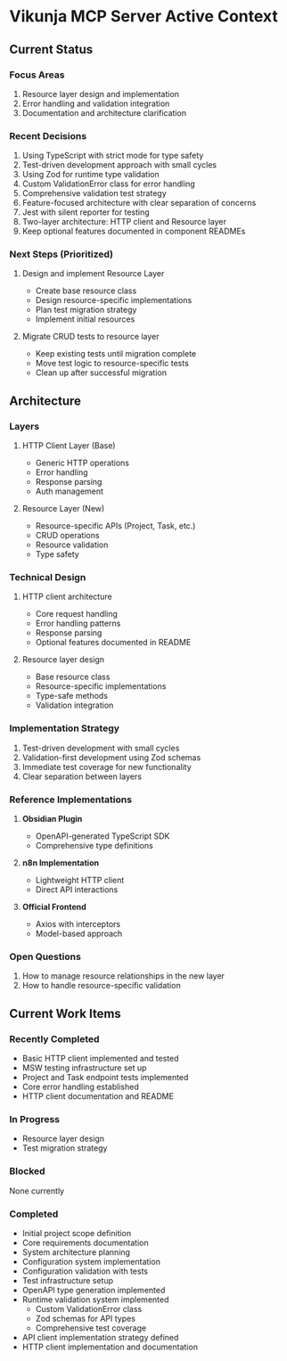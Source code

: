 # Vikunja MCP Server Active Context

## Current Status

### Focus Areas

1. Resource layer design and implementation
2. Error handling and validation integration
3. Documentation and architecture clarification

### Recent Decisions

1. Using TypeScript with strict mode for type safety
2. Test-driven development approach with small cycles
3. Using Zod for runtime type validation
4. Custom ValidationError class for error handling
5. Comprehensive validation test strategy
6. Feature-focused architecture with clear separation of concerns
7. Jest with silent reporter for testing
8. Two-layer architecture: HTTP client and Resource layer
9. Keep optional features documented in component READMEs

### Next Steps (Prioritized)

1. Design and implement Resource Layer

   - Create base resource class
   - Design resource-specific implementations
   - Plan test migration strategy
   - Implement initial resources

2. Migrate CRUD tests to resource layer
   - Keep existing tests until migration complete
   - Move test logic to resource-specific tests
   - Clean up after successful migration

## Architecture

### Layers

1. HTTP Client Layer (Base)

   - Generic HTTP operations
   - Error handling
   - Response parsing
   - Auth management

2. Resource Layer (New)
   - Resource-specific APIs (Project, Task, etc.)
   - CRUD operations
   - Resource validation
   - Type safety

### Technical Design

1. HTTP client architecture

   - Core request handling
   - Error handling patterns
   - Response parsing
   - Optional features documented in README

2. Resource layer design
   - Base resource class
   - Resource-specific implementations
   - Type-safe methods
   - Validation integration

### Implementation Strategy

1. Test-driven development with small cycles
2. Validation-first development using Zod schemas
3. Immediate test coverage for new functionality
4. Clear separation between layers

### Reference Implementations

1. **Obsidian Plugin**

   - OpenAPI-generated TypeScript SDK
   - Comprehensive type definitions

2. **n8n Implementation**

   - Lightweight HTTP client
   - Direct API interactions

3. **Official Frontend**
   - Axios with interceptors
   - Model-based approach

### Open Questions

1. How to manage resource relationships in the new layer
2. How to handle resource-specific validation

## Current Work Items

### Recently Completed

- Basic HTTP client implemented and tested
- MSW testing infrastructure set up
- Project and Task endpoint tests implemented
- Core error handling established
- HTTP client documentation and README

### In Progress

- Resource layer design
- Test migration strategy

### Blocked

None currently

### Completed

- Initial project scope definition
- Core requirements documentation
- System architecture planning
- Configuration system implementation
- Configuration validation with tests
- Test infrastructure setup
- OpenAPI type generation implemented
- Runtime validation system implemented
  - Custom ValidationError class
  - Zod schemas for API types
  - Comprehensive test coverage
- API client implementation strategy defined
- HTTP client implementation and documentation
